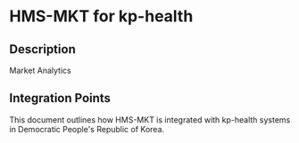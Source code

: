 # HMS-MKT for kp-health

## Description

Market Analytics

## Integration Points

This document outlines how HMS-MKT is integrated with kp-health systems in Democratic People's Republic of Korea.
